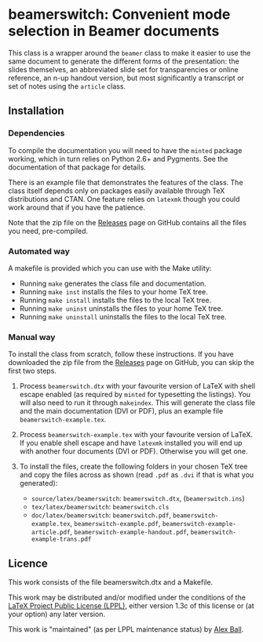 # beamerswitch: Convenient mode selection in Beamer documents

This class is a wrapper around the `beamer` class to make it easier to use the
same document to generate the different forms of the presentation: the slides
themselves, an abbreviated slide set for transparencies or online reference,
an n-up handout version, but most significantly a transcript or set of notes
using the `article` class.

## Installation

### Dependencies

To compile the documentation you will need to have the `minted` package working,
which in turn relies on Python 2.6+ and Pygments. See the documentation of that
package for details.

There is an example file that demonstrates the features of the class.
The class itself depends only on packages easily available through TeX
distributions and CTAN. One feature relies on `latexmk` though you could work
around that if you have the patience.

Note that the zip file on the [Releases] page on GitHub contains all the files
you need, pre-compiled.

[Releases]: https://github.com/alex-ball/beamerswitch/releases

### Automated way

A makefile is provided which you can use with the Make utility:

  * Running `make` generates the class file and documentation.
  * Running `make inst` installs the files to your home TeX tree.
  * Running `make install` installs the files to the local TeX tree.
  * Running `make uninst` uninstalls the files to your home TeX tree.
  * Running `make uninstall` uninstalls the files to the local TeX tree.

### Manual way

To install the class from scratch, follow these instructions. If you have
downloaded the zip file from the [Releases] page on GitHub, you can skip the
first two steps.

 1. Process `beamerswitch.dtx` with your favourite version of LaTeX with shell
    escape enabled (as required by `minted` for typesetting the listings). You
    will also need to run it through `makeindex`. This will generate the class
    file and the main documentation (DVI or PDF), plus an example file
    `beamerswitch-example.tex`.

 2. Process `beamerswitch-example.tex` with your favourite version of LaTeX. If
    you enable shell escape and have `latexmk` installed you will end up with
    another four documents (DVI or PDF). Otherwise you will get one.

 3. To install the files, create the following folders in your chosen TeX tree
    and copy the files across as shown (read `.pdf` as `.dvi` if that is what
    you generated):

     * `source/latex/beamerswitch`:
       `beamerswitch.dtx`,
       (`beamerswitch.ins`)
     * `tex/latex/beamerswitch`:
       `beamerswitch.cls`
     * `doc/latex/beamerswitch`:
       `beamerswitch.pdf`,
       `beamerswitch-example.tex`,
       `beamerswitch-example.pdf`,
       `beamerswitch-example-article.pdf`,
       `beamerswitch-example-handout.pdf`,
       `beamerswitch-example-trans.pdf`

## Licence

This work consists of the file beamerswitch.dtx and a Makefile.

This work may be distributed and/or modified under the conditions of the
[LaTeX Project Public License (LPPL)](http://www.latex-project.org/lppl.txt),
either version 1.3c of this license or (at your option) any later version.

This work is "maintained" (as per LPPL maintenance status) by
[Alex Ball](http://alexball.me.uk/).

